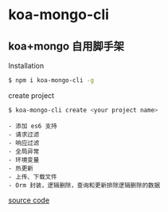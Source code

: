 # koa-mongo-cli

## koa+mongo 自用脚手架

Installation

```sh
$ npm i koa-mongo-cli -g
```

create project

```bash
$ koa-mongo-cli create <your project name>
```

```
- 添加 es6 支持
- 请求过滤
- 响应过滤
- 全局异常
- 环境变量
- 热更新
- 上传、下载文件
- Orm 封装，逻辑删除，查询和更新排除逻辑删除的数据
```

[source code](https://github.com/shiyachao/koa-init)
